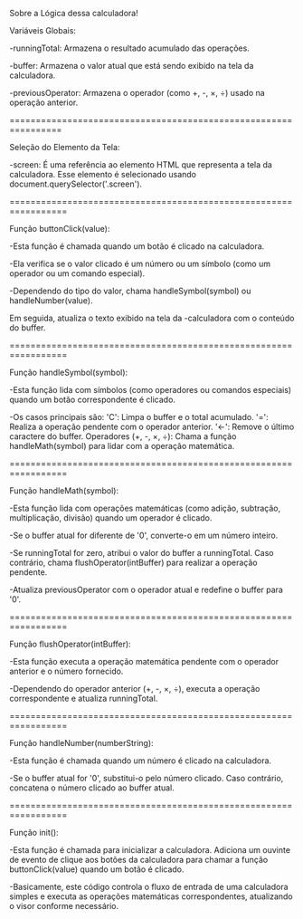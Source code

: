 Sobre a Lógica dessa calculadora!

Variáveis Globais:

-runningTotal: Armazena o resultado acumulado das operações.

-buffer: Armazena o valor atual que está sendo exibido na tela da calculadora.

-previousOperator: Armazena o operador (como +, -, ×, ÷) usado na operação anterior.

================================================================

Seleção do Elemento da Tela:

-screen: É uma referência ao elemento HTML que representa a tela da calculadora. Esse elemento é selecionado usando document.querySelector('.screen').

=================================================================

Função buttonClick(value):

-Esta função é chamada quando um botão é clicado na calculadora.

-Ela verifica se o valor clicado é um número ou um símbolo (como um operador ou um comando especial).

-Dependendo do tipo do valor, chama handleSymbol(symbol) ou handleNumber(value).

Em seguida, atualiza o texto exibido na tela da -calculadora com o conteúdo do buffer.

=================================================================

Função handleSymbol(symbol):

-Esta função lida com símbolos (como operadores ou comandos especiais) quando um botão correspondente é clicado.

-Os casos principais são:
'C': Limpa o buffer e o total acumulado.
'=': Realiza a operação pendente com o operador anterior.
'←': Remove o último caractere do buffer.
Operadores (+, -, ×, ÷): Chama a função handleMath(symbol) para lidar com a operação matemática.

=================================================================

Função handleMath(symbol):

-Esta função lida com operações matemáticas (como adição, subtração, multiplicação, divisão) quando um operador é clicado.

-Se o buffer atual for diferente de '0', converte-o em um número inteiro.

-Se runningTotal for zero, atribui o valor do buffer a runningTotal. Caso contrário, chama flushOperator(intBuffer) para realizar a operação pendente.

-Atualiza previousOperator com o operador atual e redefine o buffer para '0'.

=================================================================

Função flushOperator(intBuffer):

-Esta função executa a operação matemática pendente com o operador anterior e o número fornecido.

-Dependendo do operador anterior (+, -, ×, ÷), executa a operação correspondente e atualiza runningTotal.

=================================================================

Função handleNumber(numberString):

-Esta função é chamada quando um número é clicado na calculadora.

-Se o buffer atual for '0', substitui-o pelo número clicado. Caso contrário, concatena o número clicado ao buffer atual.

=================================================================

Função init():

-Esta função é chamada para inicializar a calculadora.
Adiciona um ouvinte de evento de clique aos botões da calculadora para chamar a função buttonClick(value) quando um botão é clicado.

-Basicamente, este código controla o fluxo de entrada de uma calculadora simples e executa as operações matemáticas correspondentes, atualizando o visor conforme necessário.